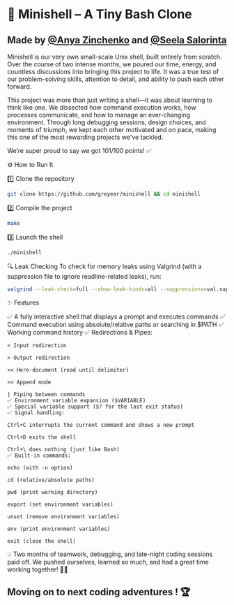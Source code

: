 # 🐚 Minishell – A Tiny Bash Clone
## Made by [@Anya Zinchenko](https://github.com/greyear) and [@Seela Salorinta](https://github.com/SeelaSalorinta)

Minishell is our very own small-scale Unix shell, built entirely from scratch.
Over the course of two intense months, we poured our time, energy, and
countless discussions into bringing this project to life. It was a true test of
our problem-solving skills, attention to detail, and ability to push each other
forward.

This project was more than just writing a shell—it was about learning to think
like one. We dissected how command execution works, how processes communicate,
and how to manage an ever-changing environment. Through long debugging
sessions, design choices, and moments of triumph, we kept each other motivated
and on pace, making this one of the most rewarding projects we've tackled.

We’re super proud to say we got 101/100 points! ✅

 ⚙️ How to Run It

 1️⃣ Clone the repository
```sh
git clone https://github.com/greyear/minishell && cd minishell
```

 2️⃣ Compile the project
```sh
make
```

 3️⃣ Launch the shell
```sh
./minishell
```

 🔍 Leak Checking
To check for memory leaks using Valgrind (with a suppression file to ignore readline-related leaks), run:
```sh
valgrind --leak-check=full --show-leak-kinds=all --suppressions=val.supp ./minishell
```

✨ Features

✅ A fully interactive shell that displays a prompt and executes commands
✅ Command execution using absolute/relative paths or searching in $PATH
✅ Working command history
✅ Redirections & Pipes:

    < Input redirection

    > Output redirection

    << Here-document (read until delimiter)

    >> Append mode

    | Piping between commands
    ✅ Environment variable expansion ($VARIABLE)
    ✅ Special variable support ($? for the last exit status)
    ✅ Signal handling:

    Ctrl+C interrupts the current command and shows a new prompt

    Ctrl+D exits the shell

    Ctrl+\ does nothing (just like Bash)
    ✅ Built-in commands:

    echo (with -n option)

    cd (relative/absolute paths)

    pwd (print working directory)

    export (set environment variables)

    unset (remove environment variables)

    env (print environment variables)

    exit (close the shell)

💡 Two months of teamwork, debugging, and late-night coding sessions paid off. We pushed ourselves, learned so much, and had a great time working together! 💪🎉 

## Moving on to next coding adventures ! 🏆
